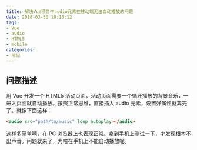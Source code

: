 ```yaml
---
title: 解决Vue项目中audio元素在移动端无法自动播放的问题
date: 2018-03-30 10:15:12
tags:
- Vue
- audio
- HTML5
- mobile
categories:
- 笔记
---
```


## 问题描述

用 Vue 开发一个 HTML5 活动页面，活动页面需要一个循环播放的背景音乐，一进入页面就自动播放。按照正常思维，直接插入 audio 元素，设置好属性就算完了。就像下面这样：

```html
<audio src="path/to/music" loop autoplay></audio>
```

这样多简单啊，在 PC 浏览器上也表现正常。拿到手机上测试一下，才发现根本不出声音。问题就来了，为啥在手机上不能自动播放呢。

<!-- more -->
